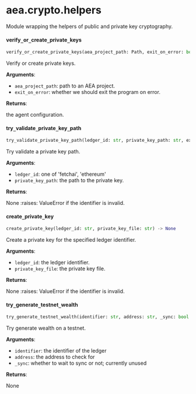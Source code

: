 <a name="aea.crypto.helpers"></a>
# aea.crypto.helpers

Module wrapping the helpers of public and private key cryptography.

<a name="aea.crypto.helpers.verify_or_create_private_keys"></a>
#### verify`_`or`_`create`_`private`_`keys

```python
verify_or_create_private_keys(aea_project_path: Path, exit_on_error: bool = True) -> AgentConfig
```

Verify or create private keys.

**Arguments**:

- `aea_project_path`: path to an AEA project.
- `exit_on_error`: whether we should exit the program on error.

**Returns**:

the agent configuration.

<a name="aea.crypto.helpers.try_validate_private_key_path"></a>
#### try`_`validate`_`private`_`key`_`path

```python
try_validate_private_key_path(ledger_id: str, private_key_path: str, exit_on_error: bool = True) -> None
```

Try validate a private key path.

**Arguments**:

- `ledger_id`: one of 'fetchai', 'ethereum'
- `private_key_path`: the path to the private key.

**Returns**:

None
:raises: ValueError if the identifier is invalid.

<a name="aea.crypto.helpers.create_private_key"></a>
#### create`_`private`_`key

```python
create_private_key(ledger_id: str, private_key_file: str) -> None
```

Create a private key for the specified ledger identifier.

**Arguments**:

- `ledger_id`: the ledger identifier.
- `private_key_file`: the private key file.

**Returns**:

None
:raises: ValueError if the identifier is invalid.

<a name="aea.crypto.helpers.try_generate_testnet_wealth"></a>
#### try`_`generate`_`testnet`_`wealth

```python
try_generate_testnet_wealth(identifier: str, address: str, _sync: bool = True) -> None
```

Try generate wealth on a testnet.

**Arguments**:

- `identifier`: the identifier of the ledger
- `address`: the address to check for
- `_sync`: whether to wait to sync or not; currently unused

**Returns**:

None

